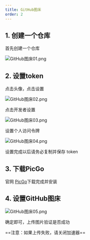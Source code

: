 ```yaml
---
title: GitHub图床
order: 2
---
```


## 1. 创建一个仓库

首先创建一个仓库

![GitHub图床01.png](https://zhf-picture.oss-cn-qingdao.aliyuncs.com/my-img/GitHub图床01.png)
## 2. 设置token

点击头像，点击设置

![GitHub图床02.png](https://zhf-picture.oss-cn-qingdao.aliyuncs.com/my-img/GitHub图床02.png)

点击开发者设置

![GitHub图床03.png](https://zhf-picture.oss-cn-qingdao.aliyuncs.com/my-img/GitHub图床03.png)

设置个人访问令牌

![GitHub图床04.png](https://zhf-picture.oss-cn-qingdao.aliyuncs.com/my-img/GitHub图床04.png)

设置完成以后请务必复制并保存 token

## 3. 下载PicGo
官网 [PicGo](https://molunerfinn.com/PicGo/)下载完成并安装

## 4. 设置GitHub图床

![GitHub图床05.png](https://zhf-picture.oss-cn-qingdao.aliyuncs.com/my-img/GitHub图床05.png)

确定即可，上传图片验证是否成功

==注意：如果上传失败，请关闭加速器==